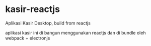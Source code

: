 # kasir-reactjs
Aplikasi Kasir Desktop, build from reactjs

aplikasi kasir ini di bangun menggunakan reactjs dan di bundle oleh webpack + electronjs
